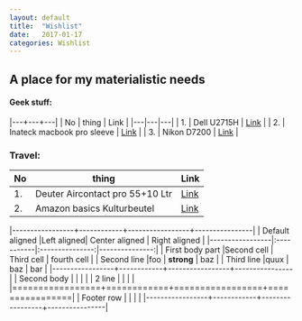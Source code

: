 ```yaml
---
layout: default
title:  "Wishlist"
date:   2017-01-17 
categories: Wishlist
---
```


## A place for my materialistic needs

#### Geek stuff:
|---+---+---|
| No | thing | Link |
|---|---|---|
| 1. | Dell U2715H | [Link](https://www.amazon.de/Dell-U2715H-Monitor-Reaktionszeit-schwarz/dp/B00PRCRWRU/ref=sr_1_1?ie=UTF8&qid=1484639273&sr=8-1&keywords=dell+ultrasharp+u2715h+27-inch+screen+led-lit+monitor) |
| 2. | Inateck macbook pro sleeve | [Link](https://www.amazon.de/Inateck-Macbook-Retina-Sleeve-Ultrabook/dp/B00JO70ZDW/ref=ya_st_pd_dx_mr_3?_encoding=UTF8&pd_rd_i=B00JO70ZDW&pd_rd_r=XGZC8CMVZTGVF9QQAK7T&pd_rd_w=6U16N&pd_rd_wg=ncfqN&psc=1&refRID=XGZC8CMVZTGVF9QQAK7T) |
| 3. | Nikon D7200 | [Link](https://www.amazon.de/Nikon-SLR-Digitalkamera-LCD-Display-Full-HD-Video-Kameragehäuse/dp/B00U5W8HFI/ref=sr_1_1?ie=UTF8&qid=1484642276&sr=8-1&keywords=nikon+D7200) |



### Travel:
|No | thing | Link |
|---|---|---|
|1. | Deuter Aircontact pro 55+10 Ltr | [Link](https://www.amazon.de/Deuter-Aircontact-Rucksack-Black-Titan/dp/B01CBOADW2/ref=sr_1_1?ie=UTF8&qid=1484639636&sr=8-1&keywords=deuter+aircontact+55+10) |
|2. | Amazon basics Kulturbeutel | [Link](https://www.amazon.de/AmazonBasics-Kulturbeutel-zum-Aufhängen-auseinanderfaltbar/dp/B01EK7SCOO/ref=pd_sim_107_6?_encoding=UTF8&psc=1&refRID=T30RX0E4F8KZ1AX9WVP6) |


|-----------------+------------+-----------------+----------------|
| Default aligned |Left aligned| Center aligned  | Right aligned  |
|-----------------|:-----------|:---------------:|---------------:|
| First body part |Second cell | Third cell      | fourth cell    |
| Second line     |foo         | **strong**      | baz            |
| Third line      |quux        | baz             | bar            |
|-----------------+------------+-----------------+----------------|
| Second body     |            |                 |                |
| 2 line          |            |                 |                |
|=================+============+=================+================|
| Footer row      |            |                 |                |
|-----------------+------------+-----------------+----------------|

